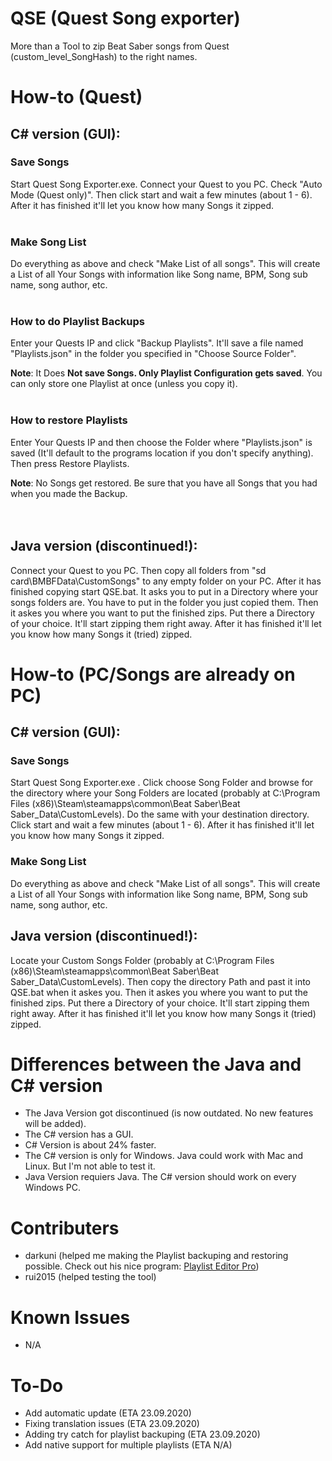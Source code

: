 # QSE (Quest Song exporter)
More than a Tool to zip Beat Saber songs from Quest (custom_level_SongHash) to the right names.

# How-to (Quest)
## C# version (GUI):
### Save Songs
Start Quest Song Exporter.exe. Connect your Quest to you PC. Check "Auto Mode (Quest only)". Then click start and wait a few minutes (about 1 - 6). After it has finished it'll let you know how many Songs it zipped.
<br/>
<br/>
### Make Song List
Do everything as above and check "Make List of all songs". This will create a List of all Your Songs with information like Song name, BPM, Song sub name, song author, etc.
<br/>
<br/>
### How to do Playlist Backups
Enter your Quests IP and click "Backup Playlists". It'll save a file named "Playlists.json" in the folder you specified in "Choose Source Folder". 

**Note**: It Does **Not save Songs. Only Playlist Configuration gets saved**. You can only store one Playlist at once (unless you copy it).<br/><br/>
### How to restore Playlists
Enter Your Quests IP and then choose the Folder where "Playlists.json" is saved (It'll default to the programs location if you don't specify anything). Then press Restore Playlists. 

**Note**: No Songs get restored. Be sure that you have all Songs that you had when you made the Backup.
<br/>
<br/>
<br/>

## Java version (discontinued!): 

Connect your Quest to you PC. Then copy all folders from "sd card\BMBFData\CustomSongs" to any empty folder on your PC. After it has finished copying start QSE.bat. It asks you to put in a Directory where your songs folders are. You have to put in the folder you just copied them. Then it askes you where you want to put the finished zips. Put there a Directory of your choice. It'll start zipping them right away. After it has finished it'll let you know how many Songs it (tried) zipped.

# How-to (PC/Songs are already on PC)
## C# version (GUI):
### Save Songs
Start Quest Song Exporter.exe . Click choose Song Folder and browse for the directory where your Song Folders are located (probably at C:\Program Files (x86)\Steam\steamapps\common\Beat Saber\Beat Saber_Data\CustomLevels). Do the same with your destination directory. Click start and wait a few minutes (about 1 - 6). After it has finished it'll let you know how many Songs it zipped.
### Make Song List
Do everything as above and check "Make List of all songs". This will create a List of all Your Songs with information like Song name, BPM, Song sub name, song author, etc.

## Java version (discontinued!):

Locate your Custom Songs Folder (probably at C:\Program Files (x86)\Steam\steamapps\common\Beat Saber\Beat Saber_Data\CustomLevels). Then copy the directory Path and past it into QSE.bat when it askes you. Then it askes you where you want to put the finished zips. Put there a Directory of your choice. It'll start zipping them right away. After it has finished it'll let you know how many Songs it (tried) zipped.

# Differences between the Java and C# version
- The Java Version got discontinued (is now outdated. No new features will be added).
- The C# version has a GUI.
- C# Version is about 24% faster.
- The C# version is only for Windows. Java could work with Mac and Linux. But I'm not able to test it.
- Java Version requiers Java. The C# version should work on every Windows PC.

# Contributers
- darkuni (helped me making the Playlist backuping and restoring possible. Check out his nice program: [Playlist Editor Pro](https://beatsaberquest.com/bmbf/my-tools/playlist-editor-pro/#:~:text=Playlist%20Editor%20Pro%20is%20a,details%20and%20download%20it%20here.))
- rui2015 (helped testing the tool)


# Known Issues
- N/A

# To-Do
- Add automatic update (ETA 23.09.2020)
- Fixing translation issues (ETA 23.09.2020)
- Adding try catch for playlist backuping (ETA 23.09.2020)
- Add native support for multiple playlists (ETA N/A)
